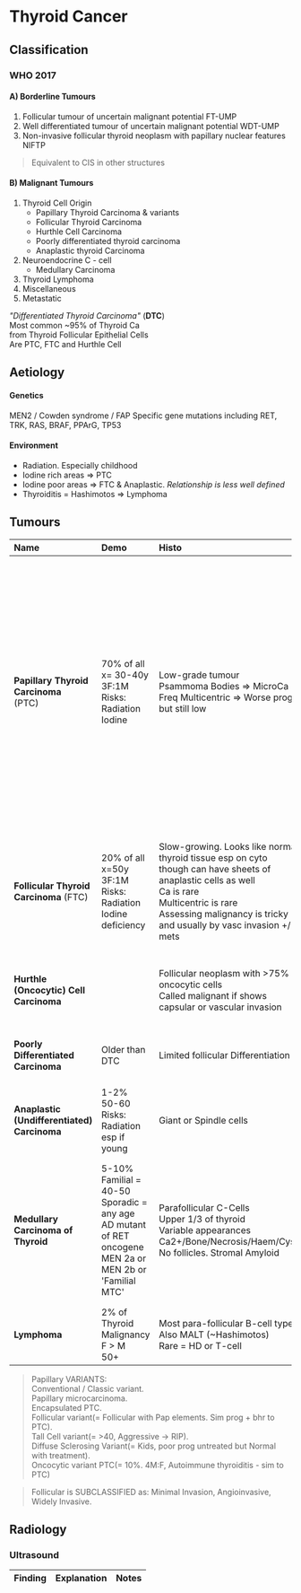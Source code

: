 # Thyroid Cancer 

## Classification

### WHO 2017

#### A) Borderline Tumours  
1. Follicular tumour of uncertain malignant potential FT-UMP
1. Well differentiated tumour of uncertain malignant potential WDT-UMP 
1. Non-invasive follicular thyroid neoplasm with papillary nuclear features NIFTP  
> Equivalent to CIS in other structures  

#### B) Malignant Tumours
1. Thyroid Cell Origin  
    - Papillary Thyroid Carcinoma & variants 
    - Follicular Thyroid Carcinoma  
    - Hurthle Cell Carcinoma 
    - Poorly differentiated thyroid carcinoma 
    - Anaplastic thyroid Carcinoma
1. Neuroendocrine C - cell 
    - Medullary Carcinoma 
1. Thyroid Lymphoma
1. Miscellaneous 
1. Metastatic  

  *"Differentiated Thyroid Carcinoma"* (**DTC**)  
  Most common ~95% of Thyroid Ca  
  from Thyroid Follicular Epithelial Cells  
  Are PTC, FTC and Hurthle Cell  

## Aetiology

#### Genetics 
MEN2 / Cowden syndrome / FAP 
Specific gene mutations including RET, TRK, RAS, BRAF, PPArG, TP53 

#### Environment  
  - Radiation. Especially childhood  
  - Iodine rich areas => PTC   
  - Iodine poor areas => FTC & Anaplastic.  *Relationship is less well defined*  
  - Thyroiditis = Hashimotos => Lymphoma   


## Tumours 

|Name | Demo | Histo | CF | Prognosis |  
|:---|:---|:---|:---|:---|
**Papillary Thyroid Carcinoma**<br>(PTC) | 70% of all<br>x= 30-40y 3F:1M<br>Risks: Radiation<br>Iodine |Low-grade tumour<br>Psammoma Bodies => MicroCa<br>Freq Multicentric => Worse prog but still low | Spread: Regional LN<br>Then often stops<br>Rare => Mets: Lung>Bone, Liver, Brain<br>Microcarcinoma <10mm, clinically silent, excellent prognosis. 37% of Finns at PM.| Generally Excellent<br>But behaviour varies with age<br>In young <50yo then LN+ => No fx on RIP<br>>5cm => No fx on RIP<br>Lung mets => Mild fx on RIP<br>But >50yo then they all have sig fx as well as histo<br>For <2cm tumours then Age>45, LN+, Mets+, Extrathyroid extension => ^RIP.  
**Follicular Thyroid Carcinoma** (FTC) | 20% of all<br>x=50y 3F:1M<br>Risks: Radiation<br>Iodine deficiency| Slow-growing. Looks like normal thyroid tissue esp on cyto though can have sheets of anaplastic cells as well<br>Ca is rare<br>Multicentric is rare<br>Assessing malignancy is tricky and usually by vasc invasion +/- mets | Spread: LN = Rare<br>Mets => Bone, liver, lungs.<br>20% = Mets at presentation. Bones & Lungs<br>5% = LN+ at presentation<br>Recurrence in 44% | Degree of invasion<br>Degree of Differentiation<br>+/- Mets |  
**Hurthle (Oncocytic) Cell Carcinoma** | | Follicular neoplasm with >75% oncocytic cells<br>Called malignant if shows capsular or vascular invasion | Similar to FTC but more aggressive with ^ mets but similar recurrence | Age<br>Invasion (esp extrathyroid invasion) |
**Poorly Differentiated Carcinoma** | Older than DTC | Limited follicular Differentiation | Behaviour between differentiated and anaplastic Ca. | Poor |
**Anaplastic (Undifferentiated) Carcinoma** | 1-2%<br>50-60<br>Risks: Radiation esp if young | Giant or Spindle cells | Aggressive invasive mass<br>LN+ common at presentation<br>Then into distant nodes | V. Poor<br>RIP <1yr|
**Medullary Carcinoma of Thyroid** | 5-10%<br>Familial = 40-50<br>Sporadic = any age<br>AD mutant of RET oncogene<br>MEN 2a or MEN 2b or 'Familial MTC'| Parafollicular C-Cells<br>Upper 1/3 of thyroid<br>Variable appearances<br>Ca2+/Bone/Necrosis/Haem/Cyst<br>No follicles. Stromal Amyloid | Can be quite indolent<br>MTC => Calcitonin ^.<br>^CEA is seen mostly in aggressive disease<br>Uncommonly can produce ACTH, Histamine and others. | | 
**Lymphoma** | 2% of Thyroid Malignancy<br>F > M<br> 50+| Most para-follicular B-cell type<br>Also MALT (~Hashimotos)<br>Rare = HD or T-cell | LN+ common<br>GIT also affected | |

> Papillary VARIANTS:   
> Conventional / Classic variant.   
> Papillary microcarcinoma.   
> Encapsulated PTC.  
> Follicular variant(= Follicular with Pap elements. Sim prog + bhr to PTC).   
> Tall Cell variant(= >40, Aggressive -> RIP).   
> Diffuse Sclerosing Variant(= Kids, poor prog untreated but Normal with treatment).  
> Oncocytic variant PTC(= 10%. 4M:F, Autoimmune thyroiditis - sim to PTC)  

> Follicular is SUBCLASSIFIED as: Minimal Invasion, Angioinvasive, Widely Invasive.  

## Radiology 

### Ultrasound 

| Finding | Explanation | Notes |
|:---|:---|:---|

